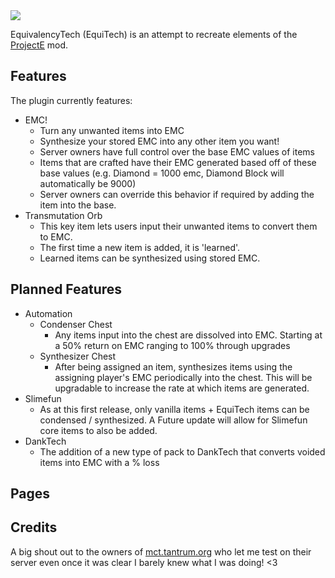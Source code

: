 <img src="https://github.com/Sefiraat/EquivalencyTech/blob/master/images/wiki/logo_large.png">


EquivalencyTech (EquiTech) is an attempt to recreate elements of the [ProjectE](https://www.curseforge.com/minecraft/mc-mods/projecte) mod.

## Features
The plugin currently features:
* EMC!
  * Turn any unwanted items into EMC
  * Synthesize your stored EMC into any other item you want!
  * Server owners have full control over the base EMC values of items
  * Items that are crafted have their EMC generated based off of these base values (e.g. Diamond = 1000 emc, Diamond Block will automatically be 9000)
  * Server owners can override this behavior if required by adding the item into the base.
* Transmutation Orb
  * This key item lets users input their unwanted items to convert them to EMC.
  * The first time a new item is added, it is 'learned'.
  * Learned items can be synthesized using stored EMC.

## Planned Features
* Automation
  * Condenser Chest
    * Any items input into the chest are dissolved into EMC. Starting at a 50% return on EMC ranging to 100% through upgrades
  * Synthesizer Chest
    * After being assigned an item, synthesizes items using the assigning player's EMC periodically into the chest. This will be upgradable to increase the rate at which items are generated.
* Slimefun
  * As at this first release, only vanilla items + EquiTech items can be condensed / synthesized. A Future update will allow for Slimefun core items to also be added.
* DankTech
  * The addition of a new type of pack to DankTech that converts voided items into EMC with a % loss

## Pages




## Credits
A big shout out to the owners of [mct.tantrum.org](https://mct.enjin.com/) who let me test on their server even once it was clear I barely knew what I was doing! <3
